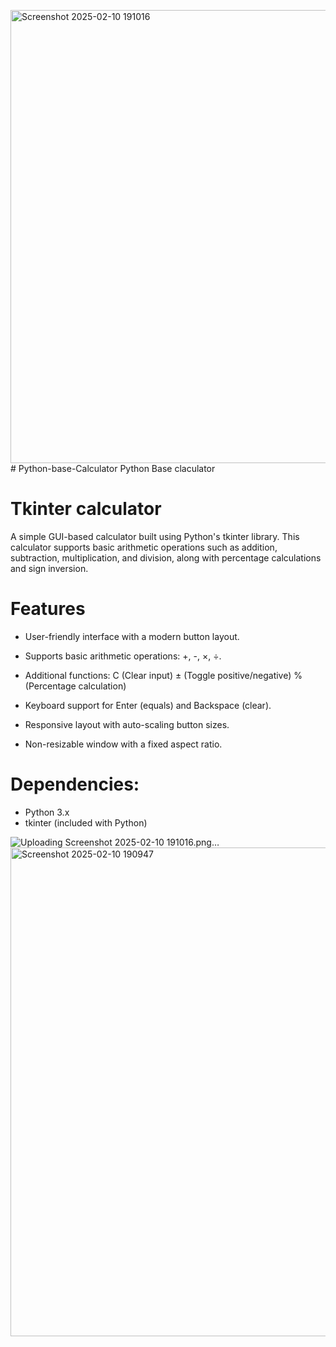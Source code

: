 <img width="725" alt="Screenshot 2025-02-10 191016" src="https://github.com/user-attachments/assets/caed510c-a076-47d3-b2a8-5dae556ef665" /># Python-base-Calculator
Python Base claculator
# Tkinter calculator
A simple GUI-based calculator built using Python's tkinter library. This calculator supports basic arithmetic operations such as addition, subtraction, multiplication, and division, along with percentage calculations and sign inversion.
# Features
* User-friendly interface with a modern button layout.
  
* Supports basic arithmetic operations: +, -, ×, ÷.

* Additional functions:
C (Clear input)
± (Toggle positive/negative)
% (Percentage calculation)

* Keyboard support for Enter (equals) and Backspace (clear).

* Responsive layout with auto-scaling button sizes.

* Non-resizable window with a fixed aspect ratio.

# Dependencies:
* Python 3.x
* tkinter (included with Python)

![Uploading <img width="782" alt="Screenshot 2025-02-10 190947" src="https://github.com/user-attachments/assets/9c4c66f1-2bbb-4c24-a191-fea8f3ec7c51" />
Screenshot 2025-02-10 191016.png…]()
<img width="782" alt="Screenshot 2025-02-10 190947" src="https://github.com/user-attachments/assets/d799b4e2-2e77-49c2-868d-77f742175292" />
